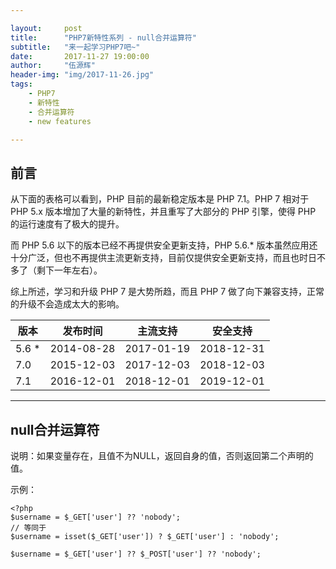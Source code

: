```yaml
---

layout:     post
title:      "PHP7新特性系列 - null合并运算符"
subtitle:   "来一起学习PHP7吧~"
date:       2017-11-27 19:00:00
author:     "伍源辉"
header-img: "img/2017-11-26.jpg"
tags:
    - PHP7
    - 新特性
    - 合并运算符
    - new features

---
```


## 前言

从下面的表格可以看到，PHP 目前的最新稳定版本是 PHP 7.1。PHP 7 相对于 PHP 5.x 版本增加了大量的新特性，并且重写了大部分的 PHP 引擎，使得 PHP 的运行速度有了极大的提升。

而 PHP 5.6 以下的版本已经不再提供安全更新支持，PHP 5.6.* 版本虽然应用还十分广泛，但也不再提供主流更新支持，目前仅提供安全更新支持，而且也时日不多了（剩下一年左右）。

综上所述，学习和升级 PHP 7 是大势所趋，而且 PHP 7 做了向下兼容支持，正常的升级不会造成太大的影响。

| 版本 | 发布时间 | 主流支持 | 安全支持 |
| - | - | - | - |
| 5.6 * | 2014-08-28 | 2017-01-19 | 2018-12-31 |
| 7.0 | 2015-12-03 | 2017-12-03 | 2018-12-03 |
| 7.1 | 2016-12-01 | 2018-12-01 | 2019-12-01 |

---

## null合并运算符

说明：如果变量存在，且值不为NULL，返回自身的值，否则返回第二个声明的值。

示例：

```
<?php
$username = $_GET['user'] ?? 'nobody';
// 等同于
$username = isset($_GET['user']) ? $_GET['user'] : 'nobody';

$username = $_GET['user'] ?? $_POST['user'] ?? 'nobody';

```

